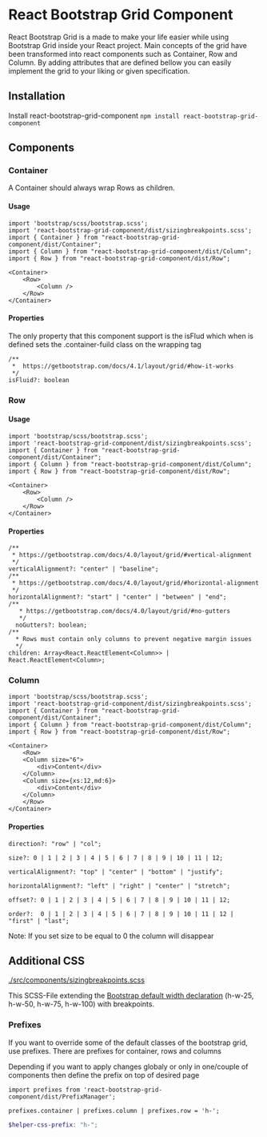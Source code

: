 # React Bootstrap Grid Component

React Bootstrap Grid is a made to make your life easier while using Bootstrap Grid inside your
React project. Main concepts of the grid have been transformed into react components such as Container, Row and
Column. By adding attributes that are defined bellow you can easily implement the grid to your liking or given
specification.

## Installation

Install react-bootstrap-grid-component
``
npm install react-bootstrap-grid-component
``

## Components

### Container

A Container should always wrap Rows as children. 

#### Usage

```tsx
import 'bootstrap/scss/bootstrap.scss';
import 'react-bootstrap-grid-component/dist/sizingbreakpoints.scss';
import { Container } from "react-bootstrap-grid-component/dist/Container";
import { Column } from "react-bootstrap-grid-component/dist/Column";
import { Row } from "react-bootstrap-grid-component/dist/Row";

<Container>
    <Row>
        <Column />
    </Row>
</Container>
```

#### Properties

The only property that this component support is the isFlud which when is defined sets the .container-fuild class
on the wrapping tag

```tsx
/**
 *  https://getbootstrap.com/docs/4.1/layout/grid/#how-it-works
 */
isFluid?: boolean
```

### Row

#### Usage

```tsx
import 'bootstrap/scss/bootstrap.scss';
import 'react-bootstrap-grid-component/dist/sizingbreakpoints.scss';
import { Container } from "react-bootstrap-grid-component/dist/Container";
import { Column } from "react-bootstrap-grid-component/dist/Column";
import { Row } from "react-bootstrap-grid-component/dist/Row";

<Container>
    <Row>
        <Column />
    </Row>
</Container>
```

#### Properties

```tsx
/**
 * https://getbootstrap.com/docs/4.0/layout/grid/#vertical-alignment
 */
verticalAlignment?: "center" | "baseline";
/**
 * https://getbootstrap.com/docs/4.0/layout/grid/#horizontal-alignment
 */
horizontalAlignment?: "start" | "center" | "between" | "end";
/**
   * https://getbootstrap.com/docs/4.0/layout/grid/#no-gutters
   */
  noGutters?: boolean;
/**
  * Rows must contain only columns to prevent negative margin issues
  */
children: Array<React.ReactElement<Column>> | React.ReactElement<Column>;
```

### Column

```tsx
import 'bootstrap/scss/bootstrap.scss';
import 'react-bootstrap-grid-component/dist/sizingbreakpoints.scss';
import { Container } from "react-bootstrap-grid-component/dist/Container";
import { Column } from "react-bootstrap-grid-component/dist/Column";
import { Row } from "react-bootstrap-grid-component/dist/Row";

<Container>
    <Row>
    <Column size="6">
        <div>Content</div>
    </Column>
    <Column size={xs:12,md:6}>
        <div>Content</div>
    </Column>
    </Row>
</Container>
```
#### Properties

```tsx
direction?: "row" | "col";

size?: 0 | 1 | 2 | 3 | 4 | 5 | 6 | 7 | 8 | 9 | 10 | 11 | 12;

verticalAlignment?: "top" | "center" | "bottom" | "justify";

horizontalAlignment?: "left" | "right" | "center" | "stretch";

offset?: 0 | 1 | 2 | 3 | 4 | 5 | 6 | 7 | 8 | 9 | 10 | 11 | 12;

order?:  0 | 1 | 2 | 3 | 4 | 5 | 6 | 7 | 8 | 9 | 10 | 11 | 12 | "first" | "last";
```

Note: If you set size to be equal to 0 the column will disappear

## Additional CSS

[./src/components/sizingbreakpoints.scss](./src/components/sizingbreakpoints.scss)

This SCSS-File extending the [Bootstrap default width declaration](https://getbootstrap.com/docs/4.0/utilities/sizing/) (h-w-25, h-w-50, h-w-75, h-w-100) with breakpoints.

### Prefixes

If you want to override some of the default classes of the  bootstrap grid, use prefixes. 
There are prefixes for container, rows and columns

Depending if you want to apply changes globaly or only in one/couple of components then define
the prefix on top of desired page

```tsx
import prefixes from 'react-bootstrap-grid-component/dist/PrefixManager';

prefixes.container | prefixes.column | prefixes.row = 'h-';
```

```scss
$helper-css-prefix: "h-";
```
